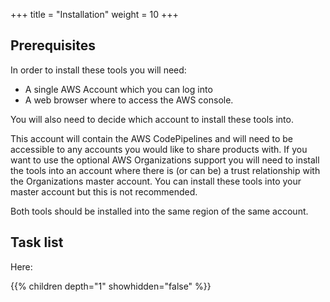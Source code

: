 +++
title = "Installation"
weight = 10
+++


## Prerequisites
In order to install these tools you will need:

- A single AWS Account which you can log into
- A web browser where to access the AWS console.

You will also need to decide which account to install these tools into.  

This account will contain the AWS CodePipelines and will need to be accessible to any accounts you would like to share 
products with. If you want to use the optional AWS Organizations support you will need to install the tools into an 
account where there is (or can be) a trust relationship with the Organizations master account.  You can install these 
tools into your master account but this is not recommended. 

Both tools should be installed into the same region of the same account.

## Task list

Here:

{{% children depth="1" showhidden="false" %}}